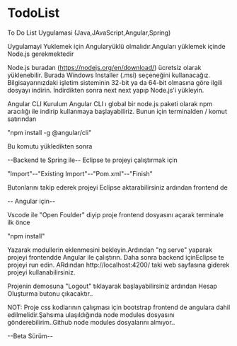 # TodoList
To Do List Uygulamasi (Java,JAvaScript,Angular,Spring)


Uygulamayi Yuklemek için Angularyüklü olmalıdır.Anguları yüklemek içinde Node.js gerekmektedir

Node.js buradan (https://nodejs.org/en/download/) ücretsiz olarak yüklenebilir. 
Burada Windows Installer (.msi) seçeneğini kullanacağız. 
Bilgisayarınızdaki işletim sisteminin 32-bit ya da 64-bit olmasına göre ilgili dosyayı indirin.
İndirdikten sonra next next yapıp Node.js'i yükleyin.

Angular CLI Kurulum
Angular CLI ı global bir node.js paketi olarak npm  aracılığı ile indirip  kullanmaya başlayabiliriz. 
Bunun için terminalden / komut satırından

"npm install -g @angular/cli"

Bu komutu yükledikten sonra 

--Backend te Spring ile--
Eclipse te projeyi çalıştırmak için 

"Import"--"Existing Import"--"Pom.xml"--"Finish"

Butonlarını takip ederek projeyi Eclipse aktarabilirsiniz ardından frontend de

-- Angular için--

Vscode ile "Open Foulder" diyip proje frontend dosyasını açarak terminale ilk önce

"npm install"

Yazarak modullerin eklenmesini bekleyin.Ardından "ng serve" yaparak projeyi frontendde Angular ile çalıştırın.
Daha sonra backend içinEclipse te projeyi run edin. ARdından http://localhost:4200/ taki web sayfasına giderek projeyi kullanabilirsiniz.

Projenin demosuna "Logout" tıklayarak başlayabilirsiniz ardından Hesap Oluşturma butonu çıkacaktır..


NOT: Proje css kodlarının çalışması için bootstrap frontend de angulara dahil edilmelidir.Şahsıma ulaşıldığında node modules dosyasını gönderebilirim..Github node modules dosyalarını almıyor..



--Beta Sürüm--

